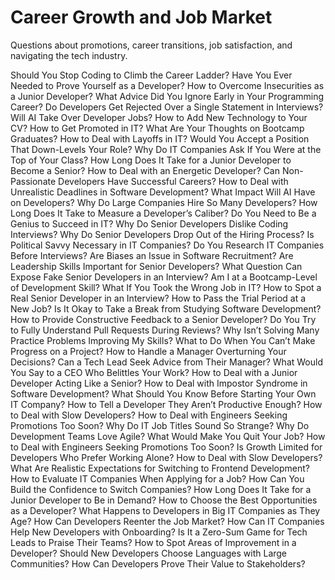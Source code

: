 # Career Growth and Job Market

Questions about promotions, career transitions, job satisfaction, and navigating the tech industry.

Should You Stop Coding to Climb the Career Ladder?
Have You Ever Needed to Prove Yourself as a Developer?
How to Overcome Insecurities as a Junior Developer?
What Advice Did You Ignore Early in Your Programming Career?
Do Developers Get Rejected Over a Single Statement in Interviews?
Will AI Take Over Developer Jobs?
How to Add New Technology to Your CV?
How to Get Promoted in IT?
What Are Your Thoughts on Bootcamp Graduates?
How to Deal with Layoffs in IT?
Would You Accept a Position That Down-Levels Your Role?
Why Do IT Companies Ask If You Were at the Top of Your Class?
How Long Does It Take for a Junior Developer to Become a Senior?
How to Deal with an Energetic Developer?
Can Non-Passionate Developers Have Successful Careers?
How to Deal with Unrealistic Deadlines in Software Development?
What Impact Will AI Have on Developers?
Why Do Large Companies Hire So Many Developers?
How Long Does It Take to Measure a Developer’s Caliber?
Do You Need to Be a Genius to Succeed in IT?
Why Do Senior Developers Dislike Coding Interviews?
Why Do Senior Developers Drop Out of the Hiring Process?
Is Political Savvy Necessary in IT Companies?
Do You Research IT Companies Before Interviews?
Are Biases an Issue in Software Recruitment?
Are Leadership Skills Important for Senior Developers?
What Question Can Expose Fake Senior Developers in an Interview?
Am I at a Bootcamp-Level of Development Skill?
What If You Took the Wrong Job in IT?
How to Spot a Real Senior Developer in an Interview?
How to Pass the Trial Period at a New Job?
Is It Okay to Take a Break from Studying Software Development?
How to Provide Constructive Feedback to a Senior Developer?
Do You Try to Fully Understand Pull Requests During Reviews?
Why Isn’t Solving Many Practice Problems Improving My Skills?
What to Do When You Can’t Make Progress on a Project?
How to Handle a Manager Overturning Your Decisions?
Can a Tech Lead Seek Advice from Their Manager?
What Would You Say to a CEO Who Belittles Your Work?
How to Deal with a Junior Developer Acting Like a Senior?
How to Deal with Impostor Syndrome in Software Development?
What Should You Know Before Starting Your Own IT Company?
How to Tell a Developer They Aren’t Productive Enough?
How to Deal with Slow Developers?
How to Deal with Engineers Seeking Promotions Too Soon?
Why Do IT Job Titles Sound So Strange?
Why Do Development Teams Love Agile?
What Would Make You Quit Your Job?
How to Deal with Engineers Seeking Promotions Too Soon?
Is Growth Limited for Developers Who Prefer Working Alone?
How to Deal with Slow Developers?
What Are Realistic Expectations for Switching to Frontend Development?
How to Evaluate IT Companies When Applying for a Job?
How Can You Build the Confidence to Switch Companies?
How Long Does It Take for a Junior Developer to Be in Demand?
How to Choose the Best Opportunities as a Developer?
What Happens to Developers in Big IT Companies as They Age?
How Can Developers Reenter the Job Market?
How Can IT Companies Help New Developers with Onboarding?
Is It a Zero-Sum Game for Tech Leads to Praise Their Teams?
How to Spot Areas of Improvement in a Developer?
Should New Developers Choose Languages with Large Communities?
How Can Developers Prove Their Value to Stakeholders?
